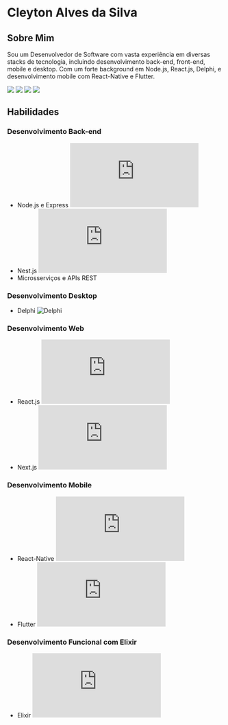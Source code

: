 # Cleyton Alves da Silva

## Sobre Mim
Sou um Desenvolvedor de Software com vasta experiência em diversas stacks de tecnologia, incluindo desenvolvimento back-end, front-end, mobile e desktop. Com um forte background em Node.js, React.js, Delphi, e desenvolvimento mobile com React-Native e Flutter.

<div> 
  <a href="mailto:cleyton1986@gmail.com"><img src="https://img.shields.io/badge/Gmail-D14836?style=for-the-badge&logo=gmail&logoColor=white" target="_blank"></a>
  <a href="https://www.linkedin.com/in/cleytonalves" target="_blank"><img src="https://img.shields.io/badge/-LinkedIn-%230077B5?style=for-the-badge&logo=linkedin&logoColor=white" target="_blank"></a> 
  <a href="https://discord.com/channels/_cleytonalves" target="_blank"><img src="https://img.shields.io/badge/Discord-7289DA?style=for-the-badge&logo=discord&logoColor=white" target="_blank"></a> 
  <a href="https://twitter.com/DeveloperAlves" target="_blank"><img src="https://img.shields.io/badge/X-000000?style=for-the-badge&logo=x&logoColor=white" target="_blank"></a> 
 </div>

## Habilidades

### Desenvolvimento Back-end
- Node.js e Express ![Node.js](https://github.com/alexandresanlim/Badges4-README.md-Profile/raw/master/README.md#nodejs)
- Nest.js ![Nest.js](https://github.com/alexandresanlim/Badges4-README.md-Profile/raw/master/README.md#nestjs)
- Microsserviços e APIs REST

### Desenvolvimento Desktop
- Delphi ![Delphi](https://img.shields.io/badge/Delphi-B22222?style=for-the-badge&logo=delphi&logoColor=white)

### Desenvolvimento Web
- React.js ![React.js](https://github.com/alexandresanlim/Badges4-README.md-Profile/raw/master/README.md#react)
- Next.js ![Next.js](https://github.com/alexandresanlim/Badges4-README.md-Profile/raw/master/README.md#nextjs)

### Desenvolvimento Mobile
- React-Native ![React-Native](https://github.com/alexandresanlim/Badges4-README.md-Profile/raw/master/README.md#reactnative)
- Flutter ![Flutter](https://github.com/alexandresanlim/Badges4-README.md-Profile/raw/master/README.md#flutter)

### Desenvolvimento Funcional com Elixir
- Elixir ![Elixir](https://github.com/alexandresanlim/Badges4-README.md-Profile/raw/master/README.md#elixir)
